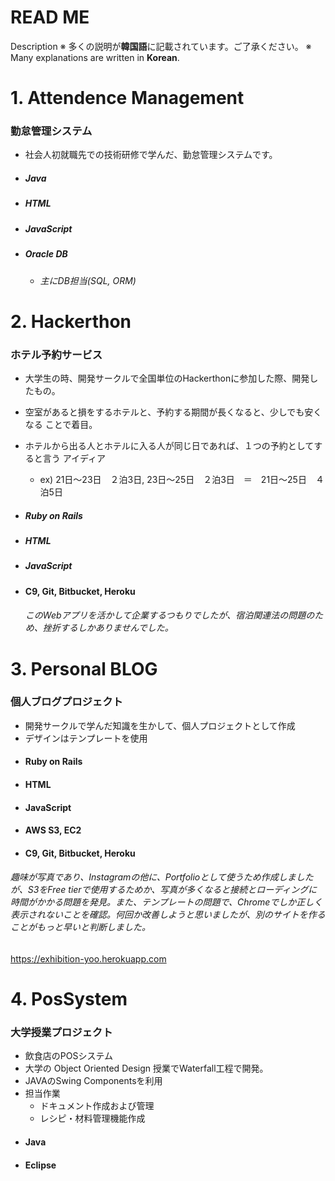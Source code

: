 READ ME
==
Description
※ 多くの説明が**韓国語**に記載されています。ご了承ください。
※ Many explanations are written in **Korean**.

# 1. Attendence Management
### 勤怠管理システム

- 社会人初就職先での技術研修で学んだ、勤怠管理システムです。

- ##### Java

- ##### HTML

- ##### JavaScript

- ##### Oracle DB

  - ###### 主にDB担当(SQL, ORM)

  


# 2. Hackerthon
### ホテル予約サービス

- 大学生の時、開発サークルで全国単位のHackerthonに参加した際、開発したもの。

- 空室があると損をするホテルと、予約する期間が長くなると、少しでも安くなる
  ことで着目。

 - ホテルから出る人とホテルに入る人が同じ日であれば、１つの予約としてすると言う
   アイディア

   - ex) 21日〜23日　２泊3日, 23日〜25日　２泊3日　＝　21日〜25日　４泊5日

- ##### Ruby on Rails

- ##### HTML

- ##### JavaScript

- #### C9, Git, Bitbucket, Heroku

    ###### このWebアプリを活かして企業するつもりでしたが、宿泊関連法の問題のため、挫折するしかありませんでした。

# 3. Personal BLOG

### 個人ブログプロジェクト

- 開発サークルで学んだ知識を生かして、個人プロジェクトとして作成
- デザインはテンプレートを使用
- #### Ruby on Rails
- #### HTML
- #### JavaScript
- #### AWS S3, EC2
- #### C9, Git, Bitbucket, Heroku

###### 趣味が写真であり、Instagramの他に、Portfolioとして使うため作成しましたが、S3をFree tierで使用するためか、写真が多くなると接続とローディングに時間がかかる問題を発見。また、テンプレートの問題で、Chromeでしか正しく表示されないことを確認。何回か改善しようと思いましたが、別のサイトを作ることがもっと早いと判断しました。



<https://exhibition-yoo.herokuapp.com>

# 4. PosSystem
### 大学授業プロジェクト
- 飲食店のPOSシステム
- 大学の Object Oriented Design 授業でWaterfall工程で開発。
- JAVAのSwing Componentsを利用
- 担当作業
  - ドキュメント作成および管理
  - レシピ・材料管理機能作成
- #### Java
- #### Eclipse

